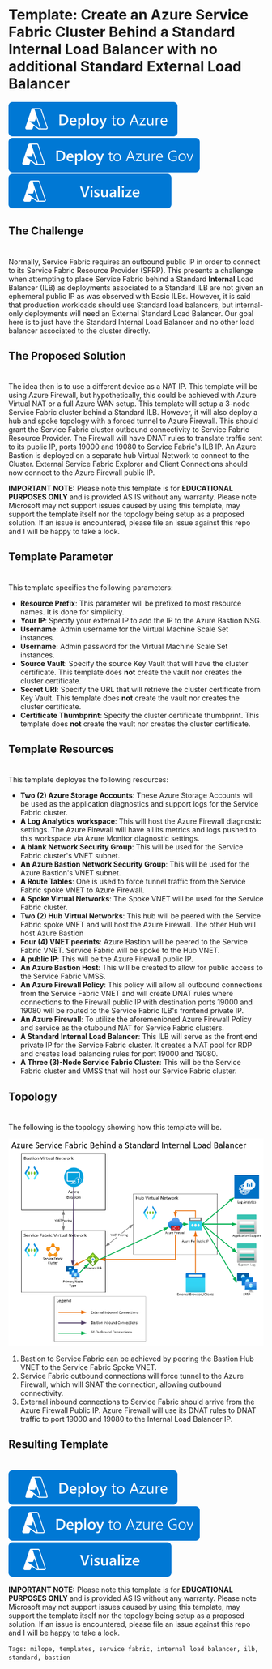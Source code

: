 # Template: Create an Azure Service Fabric Cluster Behind a Standard Internal Load Balancer with no additional Standard External Load Balancer
[![Deploy To Azure](https://raw.githubusercontent.com/Azure/azure-quickstart-templates/master/1-CONTRIBUTION-GUIDE/images/deploytoazure.svg?sanitize=true)](https://portal.azure.com/#create/Microsoft.Template/uri/https%3a%2f%2fraw.githubusercontent.com%2fmilope%2fazuretools%2fmaster%2fsrc%2ftemplates%2fservice-fabric%2fservice-fabric-behind-standard-ilb-with-azure-firewall%2fazureDeploy.json)
[![Deploy To Azure US Gov](https://raw.githubusercontent.com/Azure/azure-quickstart-templates/master/1-CONTRIBUTION-GUIDE/images/deploytoazuregov.svg?sanitize=true)](https://portal.azure.us/#create/Microsoft.Template/uri/https%3a%2f%2fraw.githubusercontent.com%2fmilope%2fazuretools%2fmaster%2fsrc%2ftemplates%2fservice-fabric%2fservice-fabric-behind-standard-ilb-with-azure-firewall%2fazureDeploy.json)
[![Visualize](https://raw.githubusercontent.com/Azure/azure-quickstart-templates/master/1-CONTRIBUTION-GUIDE/images/visualizebutton.svg?sanitize=true)](http://armviz.io/#/?load=https%3a%2f%2fraw.githubusercontent.com%2fmilope%2fazuretools%2fmaster%2fsrc%2ftemplates%2fservice-fabric%2fservice-fabric-behind-standard-ilb-with-azure-firewall%2fazureDeploy.json)

## The Challenge
#
Normally, Service Fabric requires an outbound public IP in order to connect to its Service Fabric Resource Provider (SFRP). This presents a challenge when attempting to place Service Fabric behind a Standard **Internal** Load Balancer (ILB) as deployments associated to a Standard ILB are not given an ephemeral public IP as was observed with Basic ILBs. However, it is said that production workloads should use Standard load balancers, but internal-only deployments will need an External Standard Load Balancer. Our goal here is to just have the Standard Internal Load Balancer and no other load balancer associated to the cluster directly.

## The Proposed Solution
#
The idea then is to use a different device as a NAT IP. This template will be using Azure Firewall, but hypothetically, this could be achieved with Azure Virtual NAT or a full Azure WAN setup. This template will setup a 3-node Service Fabric cluster behind a Standard ILB. However, it will also deploy a hub and spoke topology with a forced tunnel to Azure Firewall. This should grant the Service Fabric cluster outbound connectivity to Service Fabric Resource Provider. The Firewall will have DNAT rules to translate traffic sent to its public IP, ports 19000 and 19080 to Service Fabric's ILB IP. An Azure Bastion is deployed on a separate hub Virtual Network to connect to the Cluster. External Service Fabric Explorer and Client Connections should now connect to the Azure Firewall public IP.

__IMPORTANT NOTE:__ Please note this template is for **EDUCATIONAL PURPOSES ONLY** and is provided AS IS without any warranty. Please note Microsoft may not support issues caused by using this template, may support the template itself nor the topology being setup as a proposed solution. If an issue is encountered, please file an issue against this repo and I will be happy to take a look.


## Template Parameter
#
This template specifies the following parameters:

- **Resource Prefix**: This parameter will be prefixed to most resource names. It is done for simplicity.
- **Your IP**: Specify your external IP to add the IP to the Azure Bastion NSG.
- **Username**: Admin username for the Virtual Machine Scale Set instances.
- **Username**: Admin password for the Virtual Machine Scale Set instances.
- **Source Vault**: Specify the source Key Vault that will have the cluster certificate. This template does **not** create the vault nor creates the cluster certificate.
- **Secret URI**: Specify the URL that will retrieve the cluster certificate from Key Vault.  This template does **not** create the vault nor creates the cluster certificate.
- **Certificate Thumbprint**: Specify the cluster certificate thumbprint.  This template does **not** create the vault nor creates the cluster certificate.

## Template Resources
#
This template deployes the following resources:

- **Two (2) Azure Storage Accounts**: These Azure Storage Accounts will be used as the application diagnostics and support logs for the Service Fabric cluster.
- **A Log Analytics workspace**: This will host the Azure Firewall diagnostic settings. The Azure Firewall will have all its metrics and logs pushed to this workspace via Azure Monitor diagnostic settings.
- **A blank Network Security Group**: This will be used for the Service Fabric cluster's VNET subnet.
- **An Azure Bastion Network Security Group**: This will be used for the Azure Bastion's VNET subnet.
- **A Route Tables**: One is used to force tunnel traffic from the Service Fabric spoke VNET to Azure Firewall.
- **A Spoke Virtual Networks**: The Spoke VNET will be used for the Service Fabric cluster.
- **Two (2) Hub Virtual Networks**: This hub will be peered with the Service Fabric spoke VNET and will host the Azure Firewall. The other Hub will host Azure Bastion
- **Four (4) VNET peerints**: Azure Bastion will be peered to the Service Fabric VNET. Service Fabric will be spoke to the Hub VNET.
- **A public IP**: This will be the Azure Firewall public IP.
- **An Azure Bastion Host**: This will be created to allow for public access to the Service Fabric VMSS.
- **An Azure Firewall Policy**: This policy will allow all outbound connections from the Service Fabric VNET and will create DNAT rules where connections to the Firewall public IP with destination ports 19000 and 19080 will be routed to the Service Fabric ILB's frontend private IP.
- **An Azure Firewall**: To utilize the aforemenioned Azure Firewall Policy and service as the otubound NAT for Service Fabric clusters.
- **A Standard Internal Load Balancer**: This ILB will serve as the front end private IP for the Service Fabric cluster. It creates a NAT pool for RDP and creates load balancing rules for port 19000 and 19080.
- **A Three (3)-Node Service Fabric Cluster**: This will be the Service Fabric cluster and VMSS that will host our Service Fabric cluster.

## Topology
#

The following is the topology showing how this template will be.

![Network Topology](sf-behind-ilb-topology.png)

1. Bastion to Service Fabric can be achieved by peering the Bastion Hub VNET to the Service Fabric Spoke VNET.
2. Service Fabric outbound connections will force tunnel to the Azure Firewall, which will SNAT the connection, allowing outbound connectivity.
3. External inbound connections to Service Fabric should arrive from the Azure Firewall Public IP. Azure Firewall will use its DNAT rules to DNAT traffic to port 19000 and 19080 to the Internal Load Balancer IP.

## Resulting Template
#

[![Deploy To Azure](https://raw.githubusercontent.com/Azure/azure-quickstart-templates/master/1-CONTRIBUTION-GUIDE/images/deploytoazure.svg?sanitize=true)](https://portal.azure.com/#create/Microsoft.Template/uri/https%3a%2f%2fraw.githubusercontent.com%2fmilope%2fazuretools%2fmaster%2fsrc%2ftemplates%2fservice-fabric%2fservice-fabric-behind-standard-ilb-with-azure-firewall%2fazureDeploy.json)
[![Deploy To Azure US Gov](https://raw.githubusercontent.com/Azure/azure-quickstart-templates/master/1-CONTRIBUTION-GUIDE/images/deploytoazuregov.svg?sanitize=true)](https://portal.azure.us/#create/Microsoft.Template/uri/https%3a%2f%2fraw.githubusercontent.com%2fmilope%2fazuretools%2fmaster%2fsrc%2ftemplates%2fservice-fabric%2fservice-fabric-behind-standard-ilb-with-azure-firewall%2fazureDeploy.json)
[![Visualize](https://raw.githubusercontent.com/Azure/azure-quickstart-templates/master/1-CONTRIBUTION-GUIDE/images/visualizebutton.svg?sanitize=true)](http://armviz.io/#/?load=https%3a%2f%2fraw.githubusercontent.com%2fmilope%2fazuretools%2fmaster%2fsrc%2ftemplates%2fservice-fabric%2fservice-fabric-behind-standard-ilb-with-azure-firewall%2fazureDeploy.json)

__IMPORTANT NOTE:__ Please note this template is for **EDUCATIONAL PURPOSES ONLY** and is provided AS IS without any warranty. Please note Microsoft may not support issues caused by using this template, may support the template itself nor the topology being setup as a proposed solution. If an issue is encountered, please file an issue against this repo and I will be happy to take a look.

`Tags: milope, templates, service fabric, internal load balancer, ilb, standard, bastion`
